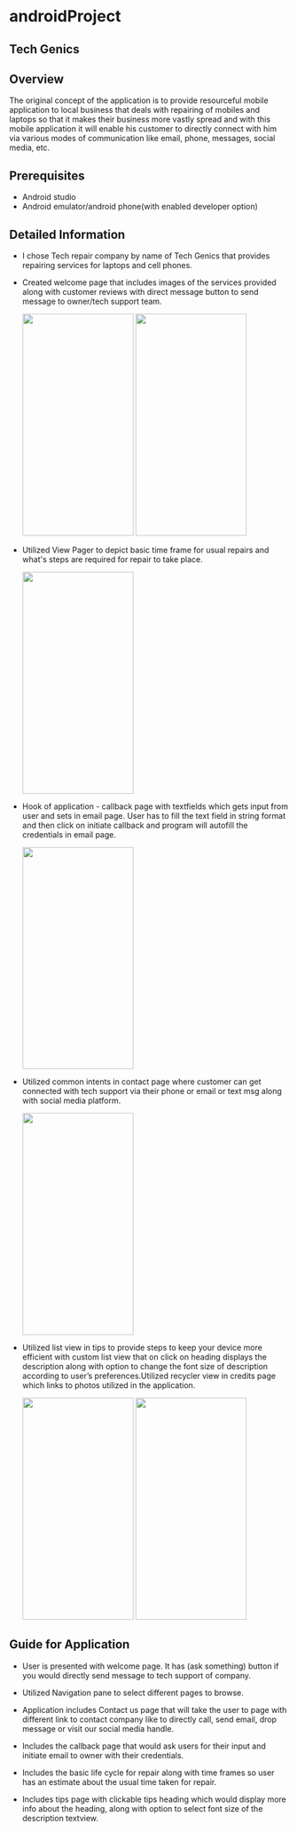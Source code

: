 # androidProject

## Tech Genics

## Overview

The original concept of the application is to provide resourceful mobile application to local 
business that deals with repairing of mobiles and laptops so that it makes their business more 
vastly spread and with this mobile application it will enable his customer to directly connect 
with him via various modes of communication like email, phone, messages, social media, etc.

## Prerequisites

- Android studio
- Android emulator/android phone(with enabled developer option)

## Detailed Information

- I chose Tech repair company by name of Tech Genics that provides repairing services for laptops and cell phones.

- Created welcome page that includes images of the services provided along with customer reviews with 
  direct message button to send message to owner/tech support team.
  
  <img src="https://user-images.githubusercontent.com/72910540/101816677-5144f300-3aef-11eb-997d-6d66cb571f5b.png" width="200" height="400">
  <img src="https://user-images.githubusercontent.com/72910540/101816705-5a35c480-3aef-11eb-9971-2d74519e2465.png" width="200" height="400">

- Utilized View Pager to depict basic time frame for usual repairs and what's steps are required for 
  repair to take place.
  
    <img src="https://user-images.githubusercontent.com/72910540/101816715-5b66f180-3aef-11eb-9b0a-2e1cb8b79266.png" width="200" height="400">
    
- Hook of application  - callback page with textfields which gets input from user and sets in email page. 
  User has to fill the text field in string format and then click on initiate callback and program will autofill 
  the credentials in email page.
  
  <img src="https://user-images.githubusercontent.com/72910540/101816731-5f930f00-3aef-11eb-862e-c37c13e00aca.png" width="200" height="400">
  
- Utilized common intents in contact page where customer can get connected with tech support via their 
  phone or email or text msg along with social media platform.
  
  <img src="https://user-images.githubusercontent.com/72910540/101816726-5e61e200-3aef-11eb-9518-23bbacf659fa.png" width="200" height="400">
  
- Utilized list view in tips to provide steps to keep your device more efficient with custom list view 
  that on click on heading displays the description along with option to change the font size of 
  description according to user’s preferences.Utilized recycler view in credits page which links 
  to photos utilized in the application.
  
  <img src="https://user-images.githubusercontent.com/72910540/101816733-602ba580-3aef-11eb-836e-07088c4b8259.png" width="200" height="400">
  <img src="https://user-images.githubusercontent.com/72910540/101816739-615cd280-3aef-11eb-8485-4942dad7f7cb.png" width="200" height="400">
  
 ## Guide for Application
  
- User is presented with welcome page. It has (ask something) button if you would directly send message to tech support of company.

- Utilized Navigation pane to select different pages to browse.

- Application includes Contact us page that will take the user to page with different link to contact company like to directly call, 
  send email, drop message or visit our social media handle.
  
- Includes the callback page that would ask users for their input and initiate email to owner with their credentials.

- Includes the basic life cycle for repair along with time frames so user has an estimate about the usual time taken for repair.

- Includes tips page with clickable tips heading which would display more info about the heading, along with option to select font size of the description textview.
